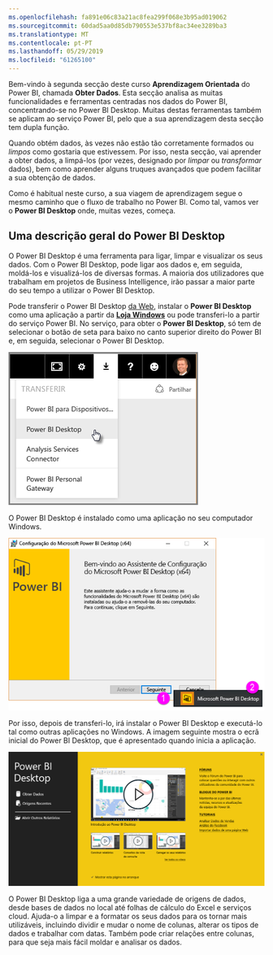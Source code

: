 ```yaml
---
ms.openlocfilehash: fa891e06c83a21ac8fea299f068e3b95ad019062
ms.sourcegitcommit: 60dad5aa0d85db790553e537bf8ac34ee3289ba3
ms.translationtype: MT
ms.contentlocale: pt-PT
ms.lasthandoff: 05/29/2019
ms.locfileid: "61265100"
---
```

Bem-vindo à segunda secção deste curso **Aprendizagem Orientada** do Power BI, chamada **Obter Dados**. Esta secção analisa as muitas funcionalidades e ferramentas centradas nos dados do Power BI, concentrando-se no Power BI Desktop. Muitas destas ferramentas também se aplicam ao serviço Power BI, pelo que a sua aprendizagem desta secção tem dupla função.

Quando obtém dados, às vezes não estão tão corretamente formados ou *limpos* como gostaria que estivessem. Por isso, nesta secção, vai aprender a obter dados, a limpá-los (por vezes, designado por *limpar* ou *transformar* dados), bem como aprender alguns truques avançados que podem facilitar a sua obtenção de dados.

Como é habitual neste curso, a sua viagem de aprendizagem segue o mesmo caminho que o fluxo de trabalho no Power BI. Como tal, vamos ver o **Power BI Desktop** onde, muitas vezes, começa.

## <a name="an-overview-of-power-bi-desktop"></a>Uma descrição geral do Power BI Desktop
O Power BI Desktop é uma ferramenta para ligar, limpar e visualizar os seus dados. Com o Power BI Desktop, pode ligar aos dados e, em seguida, moldá-los e visualizá-los de diversas formas. A maioria dos utilizadores que trabalham em projetos de Business Intelligence, irão passar a maior parte do seu tempo a utilizar o Power BI Desktop.

Pode transferir o Power BI Desktop [da Web](http://go.microsoft.com/fwlink/?LinkID=521662), instalar o **Power BI Desktop** como uma aplicação a partir da [**Loja Windows**](http://aka.ms/pbidesktopstore) ou pode transferi-lo a partir do serviço Power BI. No serviço, para obter o **Power BI Desktop**, só tem de selecionar o botão de seta para baixo no canto superior direito do Power BI e, em seguida, selecionar o Power BI Desktop.

![](media/1-1-overview-of-power-bi-desktop/1-1_1.png)

O Power BI Desktop é instalado como uma aplicação no seu computador Windows.

![](media/1-1-overview-of-power-bi-desktop/1-1_2.png)

Por isso, depois de transferi-lo, irá instalar o Power BI Desktop e executá-lo tal como outras aplicações no Windows. A imagem seguinte mostra o ecrã inicial do Power BI Desktop, que é apresentado quando inicia a aplicação.

![](media/1-1-overview-of-power-bi-desktop/1-1_3.png)

O Power BI Desktop liga a uma grande variedade de origens de dados, desde bases de dados no local até folhas de cálculo do Excel e serviços cloud. Ajuda-o a limpar e a formatar os seus dados para os tornar mais utilizáveis, incluindo dividir e mudar o nome de colunas, alterar os tipos de dados e trabalhar com datas. Também pode criar relações entre colunas, para que seja mais fácil moldar e analisar os dados.

